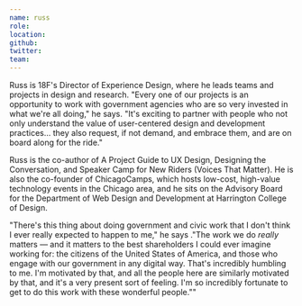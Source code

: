 ```yaml
---
name: russ
role:
location:
github:
twitter:
team:
---
```


Russ is 18F's Director of Experience Design, where he leads teams and projects in design and research. "Every one of our projects is an opportunity to work with government agencies who are so very invested in what we're all doing," he says. "It's exciting to partner with people who not only understand the value of user-centered design and development practices... they also request, if not demand, and embrace them, and are on board along for the ride."

Russ is the co-author of A Project Guide to UX Design, Designing the Conversation, and Speaker Camp for New Riders (Voices That Matter). He is also the co-founder of ChicagoCamps, which hosts low-cost, high-value technology events in the Chicago area, and he sits on the Advisory Board for the Department of Web Design and Development at Harrington College of Design.

"There's this thing about doing government and civic work that I don't think I ever really expected to happen to me," he says ."The work we do *really* matters — and it matters to the best shareholders I could ever imagine working for: the citizens of the United States of America, and those who engage with our government in any digital way. That's incredibly humbling to me. I'm motivated by that, and all the people here are similarly motivated by that, and it's a very present sort of feeling. I'm so incredibly fortunate to get to do this work with these wonderful people.""
